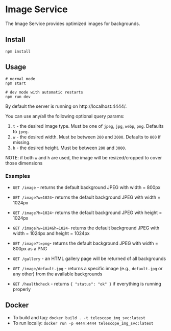 # Image Service

The Image Service provides optimized images for backgrounds.

## Install

```
npm install
```

## Usage

```
# normal mode
npm start

# dev mode with automatic restarts
npm run dev
```

By default the server is running on http://localhost:4444/.

You can use any/all the following optional query params:

1. `t` - the desired image type. Must be one of `jpeg`, `jpg`, `webp`, `png`. Defaults to `jpeg`.
1. `w` - the desired width. Must be between `200` and `2000`. Defaults to `800` if missing.
1. `h` - the desired height. Must be between `200` and `3000`.

NOTE: if both `w` and `h` are used, the image will be resized/cropped to cover those dimensions

### Examples

- `GET /image` - returns the default background JPEG with width = 800px
- `GET /image?w=1024`- returns the default background JPEG with width = 1024px
- `GET /image?h=1024`- returns the default background JPEG with height = 1024px
- `GET /image?w=1024&h=1024`- returns the default background JPEG with width = 1024px and height = 1024px
- `GET /image?t=png`- returns the default background JPEG with width = 800px as a PNG

- `GET /gallery` - an HTML gallery page will be returned of all backgrounds
- `GET /image/default.jpg` - returns a specific image (e.g., `default.jpg` or any other) from the available backgrounds

- `GET /healthcheck` - returns `{ "status": "ok" }` if everything is running properly

## Docker

- To build and tag: `docker build . -t telescope_img_svc:latest`
- To run locally: `docker run -p 4444:4444 telescope_img_svc:latest`
